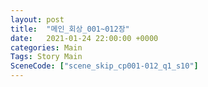 ```yaml
---
layout: post
title:  "메인_회상_001~012장"
date:   2021-01-24 22:00:00 +0000
categories: Main
Tags: Story Main
SceneCode: ["scene_skip_cp001-012_q1_s10"]
---
```

